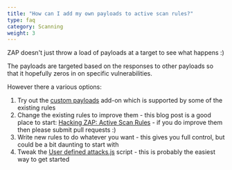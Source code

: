 ```yaml
---
title: "How can I add my own payloads to active scan rules?"
type: faq
category: Scanning
weight: 3
---
```


ZAP doesn't just throw a load of payloads at a target to see what happens :)

The payloads are targeted based on the responses to other payloads so that it hopefully zeros in on specific vulnerabilities.

However there a various options:

1. Try out the [custom payloads](/docs/desktop/addons/custom-payloads/) add-on which is supported by some of the existing rules 
1. Change the existing rules to improve them - this blog post is a good place to start: [Hacking ZAP: Active Scan Rules](/blog/2014-04-30-hacking-zap-4-active-scan-rules/) - if you do improve them then please submit pull requests :)
1. Write new rules to do whatever you want - this gives you full control, but could be a bit daunting to start with
1. Tweak the [User defined attacks.js](https://github.com/zaproxy/community-scripts/blob/master/active/User%20defined%20attacks.js) script - this is probably the easiest way to get started

